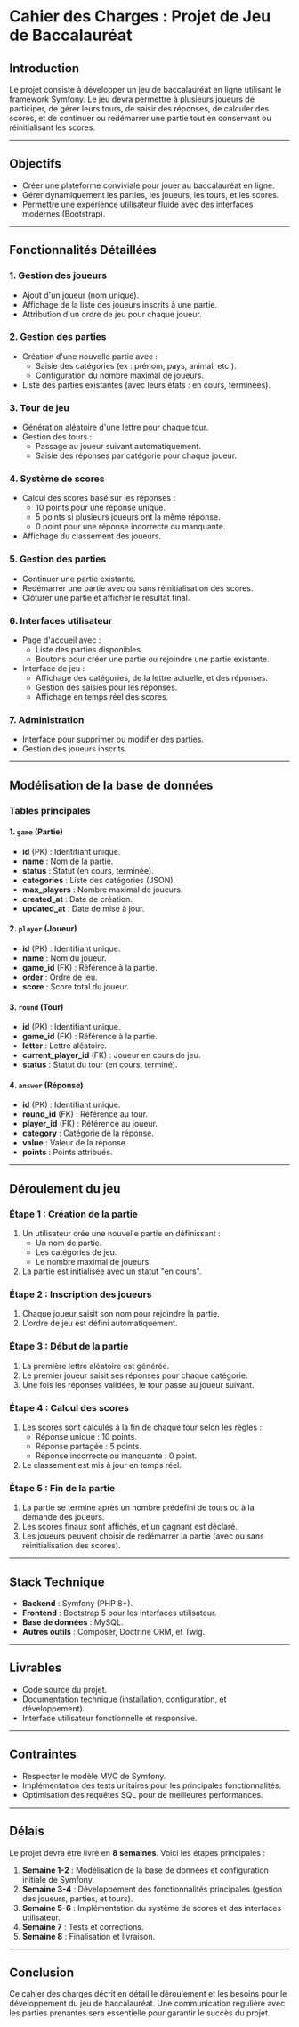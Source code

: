 # Cahier des Charges : Projet de Jeu de Baccalauréat

## Introduction
Le projet consiste à développer un jeu de baccalauréat en ligne utilisant le framework Symfony. Le jeu devra permettre à plusieurs joueurs de participer, de gérer leurs tours, de saisir des réponses, de calculer des scores, et de continuer ou redémarrer une partie tout en conservant ou réinitialisant les scores.

---

## Objectifs
- Créer une plateforme conviviale pour jouer au baccalauréat en ligne.
- Gérer dynamiquement les parties, les joueurs, les tours, et les scores.
- Permettre une expérience utilisateur fluide avec des interfaces modernes (Bootstrap).

---

## Fonctionnalités Détaillées

### 1. Gestion des joueurs
- Ajout d'un joueur (nom unique).
- Affichage de la liste des joueurs inscrits à une partie.
- Attribution d'un ordre de jeu pour chaque joueur.

### 2. Gestion des parties
- Création d'une nouvelle partie avec :
  - Saisie des catégories (ex : prénom, pays, animal, etc.).
  - Configuration du nombre maximal de joueurs.
- Liste des parties existantes (avec leurs états : en cours, terminées).

### 3. Tour de jeu
- Génération aléatoire d'une lettre pour chaque tour.
- Gestion des tours :
  - Passage au joueur suivant automatiquement.
  - Saisie des réponses par catégorie pour chaque joueur.

### 4. Système de scores
- Calcul des scores basé sur les réponses :
  - 10 points pour une réponse unique.
  - 5 points si plusieurs joueurs ont la même réponse.
  - 0 point pour une réponse incorrecte ou manquante.
- Affichage du classement des joueurs.

### 5. Gestion des parties
- Continuer une partie existante.
- Redémarrer une partie avec ou sans réinitialisation des scores.
- Clôturer une partie et afficher le résultat final.

### 6. Interfaces utilisateur
- Page d'accueil avec :
  - Liste des parties disponibles.
  - Boutons pour créer une partie ou rejoindre une partie existante.
- Interface de jeu :
  - Affichage des catégories, de la lettre actuelle, et des réponses.
  - Gestion des saisies pour les réponses.
  - Affichage en temps réel des scores.

### 7. Administration
- Interface pour supprimer ou modifier des parties.
- Gestion des joueurs inscrits.

---

## Modélisation de la base de données

### Tables principales

#### 1. `game` (Partie)
- **id** (PK) : Identifiant unique.
- **name** : Nom de la partie.
- **status** : Statut (en cours, terminée).
- **categories** : Liste des catégories (JSON).
- **max_players** : Nombre maximal de joueurs.
- **created_at** : Date de création.
- **updated_at** : Date de mise à jour.

#### 2. `player` (Joueur)
- **id** (PK) : Identifiant unique.
- **name** : Nom du joueur.
- **game_id** (FK) : Référence à la partie.
- **order** : Ordre de jeu.
- **score** : Score total du joueur.

#### 3. `round` (Tour)
- **id** (PK) : Identifiant unique.
- **game_id** (FK) : Référence à la partie.
- **letter** : Lettre aléatoire.
- **current_player_id** (FK) : Joueur en cours de jeu.
- **status** : Statut du tour (en cours, terminé).

#### 4. `answer` (Réponse)
- **id** (PK) : Identifiant unique.
- **round_id** (FK) : Référence au tour.
- **player_id** (FK) : Référence au joueur.
- **category** : Catégorie de la réponse.
- **value** : Valeur de la réponse.
- **points** : Points attribués.

---

## Déroulement du jeu

### Étape 1 : Création de la partie
1. Un utilisateur crée une nouvelle partie en définissant :
   - Un nom de partie.
   - Les catégories de jeu.
   - Le nombre maximal de joueurs.
2. La partie est initialisée avec un statut "en cours".

### Étape 2 : Inscription des joueurs
1. Chaque joueur saisit son nom pour rejoindre la partie.
2. L'ordre de jeu est défini automatiquement.

### Étape 3 : Début de la partie
1. La première lettre aléatoire est générée.
2. Le premier joueur saisit ses réponses pour chaque catégorie.
3. Une fois les réponses validées, le tour passe au joueur suivant.

### Étape 4 : Calcul des scores
1. Les scores sont calculés à la fin de chaque tour selon les règles :
   - Réponse unique : 10 points.
   - Réponse partagée : 5 points.
   - Réponse incorrecte ou manquante : 0 point.
2. Le classement est mis à jour en temps réel.

### Étape 5 : Fin de la partie
1. La partie se termine après un nombre prédéfini de tours ou à la demande des joueurs.
2. Les scores finaux sont affichés, et un gagnant est déclaré.
3. Les joueurs peuvent choisir de redémarrer la partie (avec ou sans réinitialisation des scores).

---

## Stack Technique
- **Backend** : Symfony (PHP 8+).
- **Frontend** : Bootstrap 5 pour les interfaces utilisateur.
- **Base de données** : MySQL.
- **Autres outils** : Composer, Doctrine ORM, et Twig.

---

## Livrables
- Code source du projet.
- Documentation technique (installation, configuration, et développement).
- Interface utilisateur fonctionnelle et responsive.

---

## Contraintes
- Respecter le modèle MVC de Symfony.
- Implémentation des tests unitaires pour les principales fonctionnalités.
- Optimisation des requêtes SQL pour de meilleures performances.

---

## Délais
Le projet devra être livré en **8 semaines**. Voici les étapes principales :
1. **Semaine 1-2** : Modélisation de la base de données et configuration initiale de Symfony.
2. **Semaine 3-4** : Développement des fonctionnalités principales (gestion des joueurs, parties, et tours).
3. **Semaine 5-6** : Implémentation du système de scores et des interfaces utilisateur.
4. **Semaine 7** : Tests et corrections.
5. **Semaine 8** : Finalisation et livraison.

---

## Conclusion
Ce cahier des charges décrit en détail le déroulement et les besoins pour le développement du jeu de baccalauréat. Une communication régulière avec les parties prenantes sera essentielle pour garantir le succès du projet.


